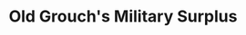 ---
title: "Old Grouch's Military Surplus"
url: /clyde/old-grouchs-military-surplus/
shop: military
---